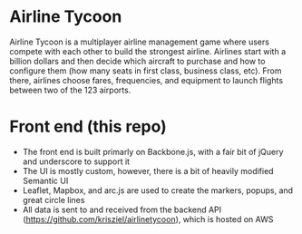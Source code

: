 # Airline Tycoon
Airline Tycoon is a multiplayer airline management game where users compete with each other to build the strongest airline.  Airlines start with a billion dollars and then decide which aircraft to purchase and how to configure them (how many seats in first class, business class, etc).  From there, airlines choose fares, frequencies, and equipment to launch flights between two of the 123 airports.

# Front end (this repo)
* The front end is built primarly on Backbone.js, with a fair bit of jQuery and underscore to support it
* The UI is mostly custom, however, there is a bit of heavily modified Semantic UI
* Leaflet, Mapbox, and arc.js are used to create the markers, popups, and great circle lines
* All data is sent to and received from the backend API (https://github.com/krisziel/airlinetycoon), which is hosted on AWS